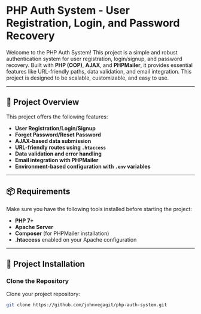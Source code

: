 # PHP Auth System - User Registration, Login, and Password Recovery

Welcome to the PHP Auth System! This project is a simple and robust authentication system for user registration, login/signup, and password recovery. Built with **PHP (OOP)**, **AJAX**, and **PHPMailer**, it provides essential features like URL-friendly paths, data validation, and email integration. This project is designed to be scalable, customizable, and easy to use.

---

## 📜 Project Overview

This project offers the following features:

- **User Registration/Login/Signup**
- **Forget Password/Reset Password**
- **AJAX-based data submission**
- **URL-friendly routes using `.htaccess`**
- **Data validation and error handling**
- **Email integration with PHPMailer**
- **Environment-based configuration with `.env` variables**

---

## 📦 Requirements

Make sure you have the following tools installed before starting the project:

- **PHP 7+**
- **Apache Server**
- **Composer** (for PHPMailer installation)
- **.htaccess** enabled on your Apache configuration

---

## 🚀 Project Installation

### Clone the Repository

Clone your project repository:

```bash
git clone https://github.com/johnvegagit/php-auth-system.git
